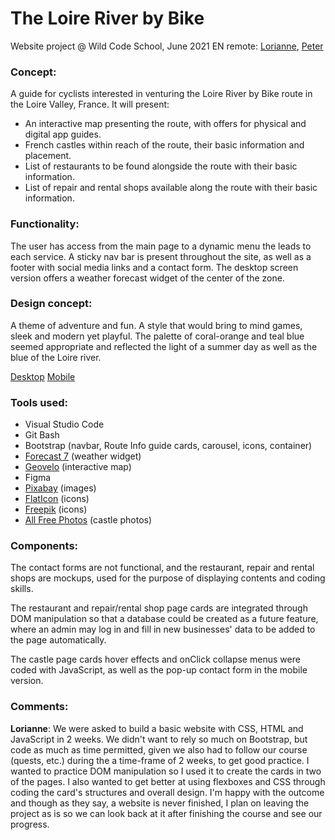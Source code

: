 # The Loire River by Bike
Website project @ Wild Code School, June 2021 EN remote: [Lorianne](https://www.linkedin.com/in/lorianne-aguilar/), [Peter](https://www.linkedin.com/in/peter-borrow-a356a91a4/)


### Concept: 

A guide for cyclists interested in venturing the Loire River by Bike route in the Loire Valley, France. It will present:

- An interactive map presenting the route, with offers for physical and digital app guides.
- French castles within reach of the route, their basic information and placement.
- List of restaurants to be found alongside the route with their basic information.
- List of repair and rental shops available along the route with their basic information. 


### Functionality: 

The user has access from the main page to a dynamic menu the leads to each service. A sticky nav bar is present throughout the site, as well as a footer with social media links and a contact form. The desktop screen version offers a weather forecast widget of the center of the zone.


### Design concept:

A theme of adventure and fun. A style that would bring to mind games, sleek and modern yet playful. The palette of coral-orange and teal blue seemed appropriate and reflected the light of a summer day as well as the blue of the Loire river.

[Desktop](https://i.postimg.cc/K4RDhQDg/lrb-big-screen.png)
[Mobile](https://i.postimg.cc/ThFqdmtN/lrb-small-screen.png)


### Tools used:

- Visual Studio Code
- Git Bash
- Bootstrap (navbar, Route Info guide cards, carousel, icons, container)
- [Forecast 7](https://forecast7.com/) (weather widget)
- [Geovelo](https://www.geovelo.fr/) (interactive map)
- Figma
- [Pixabay](http://pixabay.com) (images)
- [FlatIcon](http://flaticon.com) (icons)
- [Freepik](http://freepik.com) (icons)
- [All Free Photos](http://all-free-photos.com) (castle photos)


### Components:

The contact forms are not functional, and the restaurant, repair and rental shops are mockups, used for the purpose of displaying contents and coding skills.

The restaurant and repair/rental shop page cards are integrated through DOM manipulation so that a database could be created as a future feature, where an admin may log in and fill in new businesses' data to be added to the page automatically.

The castle page cards hover effects and onClick collapse menus were coded with JavaScript, as well as the pop-up contact form in the mobile version.

### Comments:

**Lorianne**: We were asked to build a basic website with CSS, HTML and JavaScript in 2 weeks. We didn't want to rely so much on Bootstrap, but code as much as time permitted, given we also had to follow our course (quests, etc.) during the a time-frame of 2 weeks, to get good practice. I wanted to practice DOM manipulation so I used it to create the cards in two of the pages. I also wanted to get better at using flexboxes and CSS through coding the card's structures and overall design. I'm happy with the outcome and though as they say, a website is never finished, I plan on leaving the project as is so we can look back at it after finishing the course and see our progress.
